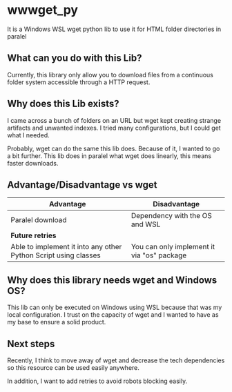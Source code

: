 # wwwget_py
It is a Windows WSL wget python lib to use it for HTML folder directories in paralel

## What can you do with this Lib?
Currently, this library only allow you to download files from a continuous folder system accessible through a HTTP request.

## Why does this Lib exists?
I came across a bunch of folders on an URL but wget kept creating strange artifacts and unwanted indexes. I tried many configurations, but I could get what I needed.

Probably, wget can do the same this lib does. Because of it, I wanted to go a bit further. This lib does in paralel what wget does linearly, this means faster downloads.

## Advantage/Disadvantage vs wget

| Advantage      | Disadvantage |
| ----------- | ----------- |
| Paralel download | Dependency with the OS and WSL |
| __Future retries__ |  |
| Able to implement it into any other Python Script using classes | You can only implement it via "os" package |

## Why does this library needs wget and Windows OS?
This lib can only be executed on Windows using WSL because that was my local configuration. I trust on the capacity of wget and I wanted to have as my base to ensure a solid product.

## Next steps
Recently, I think to move away of wget and decrease the tech dependencies so this resource can be used easily anywhere.

In addition, I want to add retries to avoid robots blocking easily.
